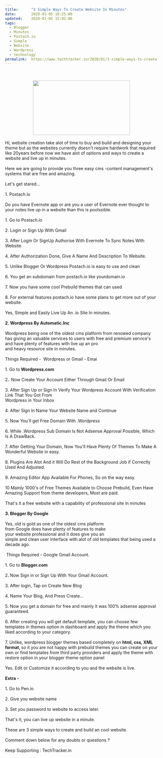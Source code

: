 ```yaml
---
title:		"3 Simple Ways To Create Website In Minutes"
date:		2020-01-05 10:25:00
updated:	2020-01-05 15:02:06
tags: 
  - Blogger
  - Minutes
  - Postach.io
  - Simple
  - Website
  - Wordpress
  - technology	
permalink:	https://www.techtracker.in/2020/01/3-simple-ways-to-create-website-in.html
---
```


<div><br><div class="separator" style="clear: both; text-align: center;"><br><div class="separator" style="clear: both; text-align: center;"><a href="https://lh3.googleusercontent.com/-nSIWCn15gPo/XhGtEiM-wxI/AAAAAAAAAj4/wpd0VPVR9IwprFAdsUXpZ-3f3XOlNCZywCLcBGAsYHQ/s1600/IMG_20200105_150044_862.jpg" imageanchor="1" style="margin-left: 1em; margin-right: 1em;"><img src="https://lh3.googleusercontent.com/-nSIWCn15gPo/XhGtEiM-wxI/AAAAAAAAAj4/wpd0VPVR9IwprFAdsUXpZ-3f3XOlNCZywCLcBGAsYHQ/s1600/IMG_20200105_150044_862.jpg" border="0" data-original-width="1280" data-original-height="720" width="320" height="180"></a></div><br></div></div>Hi, website creation take alot of time to buy and build and designing your theme but as the websites currently doesn't require hardwork that required like 20years before now we have alot of options and ways to create a website and live up in minutes.<div><br></div><div>Here we are going to provide you three easy cms -content management's systems that are free and amazing.</div><div><br></div><div>Let's get stared...</div><div><br></div><div>1. Postach.io</div><div><br></div><div>Do you have Evernote app or are you a user of Evernote ever thought to your notes live up in a website than this is poolssible.</div><div><br></div><div>1. Go to Postach.io</div><div><br></div><div>2. Login or Sign Up With Gmail</div><div><br></div><div>3. After Login Or SignUp Authorise With Evernote To Sync Notes With Website</div><div><br></div><div>4. After Authorization Done, Give A Name And Description To Website.</div><div><br></div><div>5. Unlike Blogger Or Wordpress Postach.io is easy to use and clean</div><div><br></div><div>6. You get an subdomain from postach.io like yourdomain.io</div><div><br></div><div>7. Now you have some cool Prebuild themes that can used&nbsp;</div><div><br></div><div>8. For external features postach.io have some plans to get more out of your website.</div><div><br></div><div>Yes, Simple and Easily Live Up An .io Site In minutes.</div><div><br></div><div><b>2. Wordpress By Automatic.Inc</b></div><div><b><br></b></div><div>Wordpress being one of the oldest cms platform from renowed company has giving an valuable services to users with free and premium service's and have plenty of features with live up an pro</div><div>and heavy resource site in minutes.</div><div><br></div><div>Things Required -&nbsp; Wordpress or Gmail - Emai</div><div><br></div><div>1. Go to<b> Wordpress.com</b></div><div><b><br></b></div><div>2<b>.&nbsp; </b>Now Create Your Account Either Through Gmail Or Email&nbsp;</div><div><br></div><div>3. After Sign Up or Sign In Verify Your Wordpress Account With Verification Link That You Got From</div><div>Wordpress in Your Inbox</div><div><br></div><div>4. After Sign In Name Your Website Name and Continue</div><div><br></div><div>5. Now You'll get Free Domain With .Wordpress&nbsp;</div><div><br></div><div>6. While .Wordpress Sub Domain Is Not Adsense Approval Possible, Which Is A DrawBack.</div><div><br></div><div>7. After Getting Your Domain, Now You'll Have Plenty Of Themes To Make A Wonderful Website in easy.</div><div><br></div><div>8. Plugins Are Alot And it Will Do Rest of the Background Job if Correctly Used And Adjusted.</div><div><br></div><div>9. Amazing Editor App Available For Phones, So on the way easy.</div><div><br></div><div>10 Mainly 1000's of Free Themes Available to Choose Prebuild, Even Have Amazing Support from theme developers, Most are paid.</div><div><br></div><div>That's it a free website with a capability of professional site in minutes&nbsp;</div><div><br></div><div><b>3. Blogger By Google</b></div><div><br></div><div>Yes, old is gold as one of the oldest cms platform</div><div>from Google does have plenty of features to make</div><div>your website professional and it does give you an</div><div>simple and clean user interface with alot of old templates that being used a decade ago.</div><div><br></div><div>&nbsp;Things Required - Google Gmail Account.</div><div><br></div><div>1. Go to <b>Blogger.com</b></div><div><b><br></b></div><div>2<b>. </b>Now Sign in or Sign Up With Your Gmail Account.</div><div><br></div><div>3. After login, Tap on Create New Blog</div><div><br></div><div>4. Name Your Blog, And Press Create...</div><div><br></div><div>5. Now you get a domain for free and mainly it was 100% adsense approval guaranteed.</div><div><br></div><div>6. After creating you will get default template, you can choose few templates in themes option in dashboard and apply the theme which you liked according to your category.</div><div><br></div><div>7. Unlike, wordpress blogger themes based completely on <b>html, css, XML format, </b>so it you are not happy with prebuild themes you can create on your own or find templates from third party providers and apply the theme with restore option in your blogger theme option panel&nbsp;</div><div><br></div><div>Yes. Edit or Customize it according to you and the website is live.</div><div><br></div><div><b>Extra -</b></div><div><b><br></b></div><div>1<b>. </b>Go to Pen.io</div><div><br></div><div>2. Give you website name</div><div><br></div><div>3. Set you password to website to access later.</div><div><br></div><div>That's it, you can live up website in a minute.</div><div><br></div><div>These are 3 simple ways to create and build an cool website.</div><div><br></div><div>Comment down below for any doubts or questions ?</div><div><br></div><div>Keep Supporting : TechTracker.in</div>
<!-- no comments on this post -->